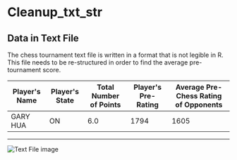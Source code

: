 # Cleanup_txt_str
## Data in Text File 

The chess tournament text file is written in a format that is not legible in R. This file needs to be re-structured in order to find the average pre-tournament score.

|Player's Name|Player's State|Total Number of Points|Player's Pre-Rating|Average Pre-Chess Rating of Opponents|
|-------------|--------------|----------------------|-------------------|-------------------------------------|
GARY HUA |	ON |	6.0 |	1794 |	1605 |
-------------------------------------------

![Text File image](https://user-images.githubusercontent.com/76123653/109429388-7dbf2b80-79c9-11eb-93bf-39b13b5b90a0.PNG)

